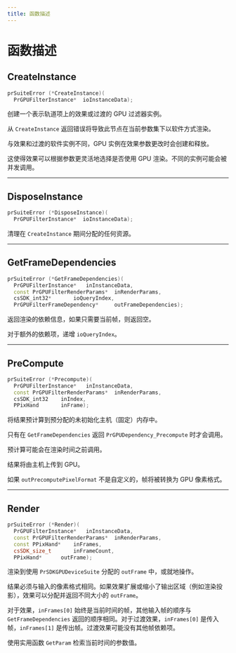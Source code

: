 ```yaml
---
title: 函数描述
---
```

# 函数描述

## CreateInstance

```cpp
prSuiteError (*CreateInstance)(
  PrGPUFilterInstance*  ioInstanceData);
```

创建一个表示轨道项上的效果或过渡的 GPU 过滤器实例。

从 `CreateInstance` 返回错误将导致此节点在当前参数集下以软件方式渲染。

与效果和过渡的软件实例不同，GPU 实例在效果参数更改时会创建和释放。

这使得效果可以根据参数更灵活地选择是否使用 GPU 渲染。不同的实例可能会被并发调用。

---

## DisposeInstance

```cpp
prSuiteError (*DisposeInstance)(
  PrGPUFilterInstance*  ioInstanceData);
```

清理在 `CreateInstance` 期间分配的任何资源。

---

## GetFrameDependencies

```cpp
prSuiteError (*GetFrameDependencies)(
  PrGPUFilterInstance*   inInstanceData,
  const PrGPUFilterRenderParams*  inRenderParams,
  csSDK_int32*       ioQueryIndex,
  PrGPUFilterFrameDependency*     outFrameDependencies);
```

返回渲染的依赖信息，如果只需要当前帧，则返回空。

对于额外的依赖项，递增 `ioQueryIndex`。

---

## PreCompute

```cpp
prSuiteError (*Precompute)(
  PrGPUFilterInstance*   inInstanceData,
  const PrGPUFilterRenderParams*  inRenderParams,
  csSDK_int32    inIndex,
  PPixHand       inFrame);
```

将结果预计算到预分配的未初始化主机（固定）内存中。

只有在 `GetFrameDependencies` 返回 `PrGPUDependency_Precompute` 时才会调用。

预计算可能会在渲染时间之前调用。

结果将由主机上传到 GPU。

如果 `outPrecomputePixelFormat` 不是自定义的，帧将被转换为 GPU 像素格式。

---

## Render

```cpp
prSuiteError (*Render)(
  PrGPUFilterInstance*   inInstanceData,
  const PrGPUFilterRenderParams*  inRenderParams,
  const PPixHand*    inFrames,
  csSDK_size_t       inFrameCount,
  PPixHand*      outFrame);
```

渲染到使用 `PrSDKGPUDeviceSuite` 分配的 `outFrame` 中，或就地操作。

结果必须与输入的像素格式相同。如果效果扩展或缩小了输出区域（例如渲染投影），效果可以分配并返回不同大小的 `outFrame`。

对于效果，`inFrames[0]` 始终是当前时间的帧，其他输入帧的顺序与 `GetFrameDependencies` 返回的顺序相同。对于过渡效果，`inFrames[0]` 是传入帧，`inFrames[1]` 是传出帧。过渡效果可能没有其他帧依赖项。

使用实用函数 `GetParam` 检索当前时间的参数值。

```
